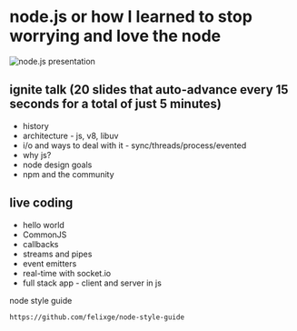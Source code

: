 node.js or how I learned to stop worrying and love the node
===========================================================

![node.js presentation](http://i.imgur.com/Fe0by.jpg?1)

ignite talk (20 slides that auto-advance every 15 seconds for a total of just 5 minutes)
-----------

* history
* architecture - js, v8, libuv
* i/o and ways to deal with it - sync/threads/process/evented
* why js? 
* node design goals
* npm and the community

live coding 
-----------

* hello world
* CommonJS
* callbacks
* streams and pipes
* event emitters
* real-time with socket.io
* full stack app - client and server in js

node style guide  

    https://github.com/felixge/node-style-guide


